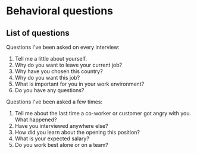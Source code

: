 # Behavioral questions

## List of questions

Questions I've been asked on every interview:

1. Tell me a little about yourself.
1. Why do you want to leave your current job?
1. Why have you chosen this country?
1. Why do you want this job?
1. What is important for you in your work environment?
1. Do you have any questions?

Questions I've been asked a few times:

1. Tell me about the last time a co-worker or customer got angry with you. What happened?
1. Have you interviewed anywhere else?
1. How did you learn about the opening this position?
1. What is your expected salary?
1. Do you work best alone or on a team?
